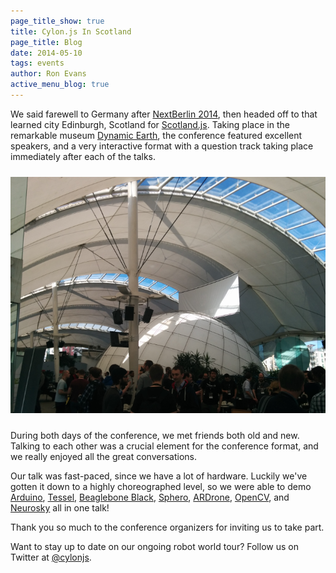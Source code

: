 ```yaml
---
page_title_show: true
title: Cylon.js In Scotland
page_title: Blog
date: 2014-05-10
tags: events
author: Ron Evans
active_menu_blog: true
---
```


We said farewell to Germany after [NextBerlin 2014](), then headed off to that learned city Edinburgh, Scotland for [Scotland.js](). Taking place in the remarkable museum [Dynamic Earth](), the conference featured excellent speakers, and a very interactive format with a question track taking place immediately after each of the talks.

<img src="/images/blog/scotland-js-2014.png" alt="Scotland.js 2014" style="margin: 10px 0;">

During both days of the conference, we met friends both old and new. Talking to each other was a crucial element for the conference format, and we really enjoyed all the great conversations.

Our talk was fast-paced, since we have a lot of hardware. Luckily we've gotten it down to a highly choreographed level, so we were able to demo [Arduino](), [Tessel](), [Beaglebone Black](), [Sphero](), [ARDrone](), [OpenCV](), and [Neurosky]() all in one talk!

Thank you so much to the conference organizers for inviting us to take part.

Want to stay up to date on our ongoing robot world tour? Follow us on Twitter at [@cylonjs](http://twitter.com/cylonjs).
